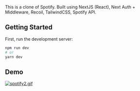 This is a clone of Spotify. Built using NextJS (React), Next Auth + Middleware, Recoil, TailwindCSS, Spotify API.

## Getting Started

First, run the development server:

```bash
npm run dev
# or
yarn dev
```

## Demo
[![spotify2.gif](https://i.postimg.cc/Qdyn9NkG/spotify2.gif)](https://postimg.cc/jDyhBbFZ)

